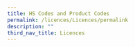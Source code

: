 ```yaml
---
title: HS Codes and Product Codes
permalink: /licences/Licences/permalink
description: ""
third_nav_title: Licences
---
```

